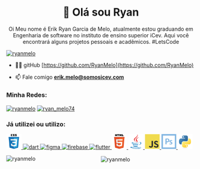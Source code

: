 <h1 align="center">👋 Olá sou Ryan</h1>
<p align="center">Oi Meu nome é Erik Ryan Garcia de Melo, atualmente estou graduando em Engenharia de software no instituto de ensino superior iCev. Aqui você encontrará alguns projetos pessoais e acadêmicos. #LetsCode</p>

<p align="left"> <a href="https://github.com/RyanMelo"><img height="180em" src="https://github-profile-trophy.vercel.app/?username=RyanMelo" alt="ryanmelo" /></a> </p>

- 👨‍💻 gitHub [https://github.com/RyanMelo](https://github.com/RyanMelo)

- 📫 Fale comigo **erik.melo@somosicev.com**

<h3 align="left">Minha Redes:</h3>
<p align="left">
<a href="https://www.linkedin.com/in/ryan-melo-190127188/" target="blank"><img align="center" src="https://raw.githubusercontent.com/rahuldkjain/github-profile-readme-generator/master/src/images/icons/Social/linked-in-alt.svg" alt="ryanmelo" height="30" width="40" /></a>
<a href="https://instagram.com/ryan_melo74" target="blank"><img align="center" src="https://raw.githubusercontent.com/rahuldkjain/github-profile-readme-generator/master/src/images/icons/Social/instagram.svg" alt="ryan_melo74" height="30" width="40" /></a>
</p>

<h3 align="left">Já utilizei ou utilizo:</h3>
<p align="left"> <a href="https://www.w3schools.com/css/" target="_blank" rel="noreferrer"> <img src="https://raw.githubusercontent.com/devicons/devicon/master/icons/css3/css3-original-wordmark.svg" alt="css3" width="40" height="40"/> </a> <a href="https://dart.dev" target="_blank" rel="noreferrer"> <img src="https://www.vectorlogo.zone/logos/dartlang/dartlang-icon.svg" alt="dart" width="40" height="40"/> </a> <a href="https://www.figma.com/" target="_blank" rel="noreferrer"> <img src="https://www.vectorlogo.zone/logos/figma/figma-icon.svg" alt="figma" width="40" height="40"/> </a> <a href="https://firebase.google.com/" target="_blank" rel="noreferrer"> <img src="https://www.vectorlogo.zone/logos/firebase/firebase-icon.svg" alt="firebase" width="40" height="40"/> </a> <a href="https://flutter.dev" target="_blank" rel="noreferrer"> <img src="https://www.vectorlogo.zone/logos/flutterio/flutterio-icon.svg" alt="flutter" width="40" height="40"/> </a> <a href="https://www.w3.org/html/" target="_blank" rel="noreferrer"> <img src="https://raw.githubusercontent.com/devicons/devicon/master/icons/html5/html5-original-wordmark.svg" alt="html5" width="40" height="40"/> </a> <a href="https://www.java.com" target="_blank" rel="noreferrer"> <img src="https://raw.githubusercontent.com/devicons/devicon/master/icons/java/java-original.svg" alt="java" width="40" height="40"/> </a> <a href="https://developer.mozilla.org/en-US/docs/Web/JavaScript" target="_blank" rel="noreferrer"> <img src="https://raw.githubusercontent.com/devicons/devicon/master/icons/javascript/javascript-original.svg" alt="javascript" width="40" height="40"/> </a> <a href="https://www.photoshop.com/en" target="_blank" rel="noreferrer"> <img src="https://raw.githubusercontent.com/devicons/devicon/master/icons/photoshop/photoshop-line.svg" alt="photoshop" width="40" height="40"/> </a> <a href="https://www.python.org" target="_blank" rel="noreferrer"> <img src="https://raw.githubusercontent.com/devicons/devicon/master/icons/python/python-original.svg" alt="python" width="40" height="40"/> </a> </p>

<div align="center">
  <img height="200em" align="left" src="https://github-readme-stats.vercel.app/api/top-langs/?username=RyanMelo&layout=compact&langs_count=10&theme=vue" alt="ryanmelo" />
  <img height="200em" align="center" src="https://github-readme-stats.vercel.app/api?username=RyanMelo&show_icons=true&theme=vue&include_all_commits=true&count_private=true" alt="ryanmelo"/>
</div>

